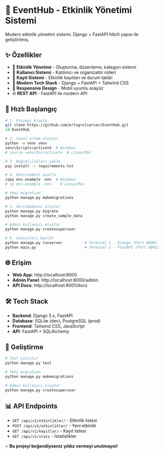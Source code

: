# 🎯 EventHub - Etkinlik Yönetimi Sistemi

Modern etkinlik yönetimi sistemi. Django + FastAPI hibrit yapısı ile geliştirilmiş.

## ✨ Özellikler

- 🎪 **Etkinlik Yönetimi** - Oluşturma, düzenleme, kategori sistemi
- 👥 **Kullanıcı Sistemi** - Katılımcı ve organizatör rolleri  
- 📝 **Kayıt Sistemi** - Etkinlik kayıtları ve durum takibi
- 🔧 **Modern Tech Stack** - Django + FastAPI + Tailwind CSS
- 📱 **Responsive Design** - Mobil uyumlu arayüz
- 🌐 **REST API** - FastAPI ile modern API

## 🚀 Hızlı Başlangıç

```bash
# 1. Projeyi klonla
git clone https://github.com/ertugrulsarsar/EventHub.git
cd EventHub

# 2. Sanal ortam oluştur
python -m venv venv
venv\Scripts\activate  # Windows
# source venv/bin/activate  # Linux/Mac

# 3. Bağımlılıkları yükle
pip install -r requirements.txt

# 4. Environment ayarla
copy env.example .env  # Windows
# cp env.example .env    # Linux/Mac

# Yeni migration
python manage.py makemigrations

# 5. Veritabanını oluştur
python manage.py migrate
python manage.py create_sample_data

# Admin kullanıcı oluştur
python manage.py createsuperuser

# 6. Sunucuları başlat
python manage.py runserver          # Terminal 1 - Django (Port 8000)
python main.py                      # Terminal 2 - FastAPI (Port 8001)
```

## 🌐 Erişim

- **Web App**: http://localhost:8000
- **Admin Panel**: http://localhost:8000/admin  
- **API Docs**: http://localhost:8001/docs

## 🛠️ Tech Stack

- **Backend**: Django 5.x, FastAPI
- **Database**: SQLite (dev), PostgreSQL (prod)
- **Frontend**: Tailwind CSS, JavaScript
- **API**: FastAPI + SQLAlchemy


## 🔧 Geliştirme

```bash
# Test çalıştır
python manage.py test

# Yeni migration
python manage.py makemigrations

# Admin kullanıcı oluştur
python manage.py createsuperuser
```

## 📊 API Endpoints

- `GET /api/v1/etkinlikler/` - Etkinlik listesi
- `POST /api/v1/etkinlikler/` - Yeni etkinlik
- `GET /api/v1/kayitlar/` - Kayıt listesi
- `GET /api/v1/stats` - İstatistikler


⭐ **Bu projeyi beğendiyseniz yıldız vermeyi unutmayın!**